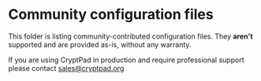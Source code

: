 # Community configuration files
This folder is listing community-contributed configuration files. They **aren't** supported and are provided as-is, without any warranty.

If you are using CryptPad in production and require professional support please contact sales@cryptpad.org
